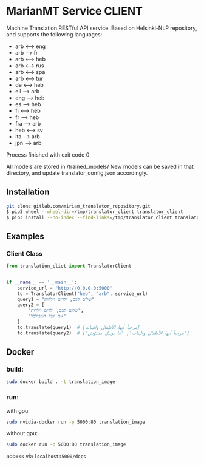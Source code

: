 
# MarianMT Service CLIENT
Machine Translation RESTful API service. Based on Helsinki-NLP repository, and supports the following languages:
- arb <--> eng
- arb --> fr
- arb <--> heb
- arb <--> rus
- arb <--> spa
- arb <--> tur
- de <--> heb
- ell --> arb
- eng --> heb
- es --> heb
- fi <--> heb
- fr --> heb
- fra --> arb
- heb <--> sv
- ita --> arb
- jpn --> arb

Process finished with exit code 0


All models are stored in /trained_models/
New models can be saved in that directory, and update translator_config.json accordingly.

## Installation
```bash
git clone gitlab.com/miriam_translator_repository.git
$ pip3 wheel --wheel-dir=/tmp/translator_client translator_client
$ pip3 install --no-index --find-links=/tmp/translator_client translator_client
```

## Examples

### Client Class
```python
from translation_cliet import TranslatorClient


if __name__ == '__main__':
    service_url = "http://0.0.0.0:5000"
    tc = TranslatorClient("heb", "arb", service_url)
    query1 = "שלום לכם, ילדים וילדות"
    query2 = [
        "שלום לכם, ילדים וילדות",
        "אני יובל המבולבל"
    ]
    tc.translate(query1)  # [مرحباً أيها الأطفال والبنات]
    tc.translate(query2)  # ['مرحباً أيها الأطفال والبنات', 'أنا يوبيل مشوّش']

```

## Docker
### build: 
```bash
sudo docker build . -t translation_image
```
### run:
with gpu:
```bash
sudo nvidia-docker run -p 5000:80 translation_image
```
without gpu:
```bash
sudo docker run -p 5000:80 translation_image
```
access via ```localhost:5000/docs```
